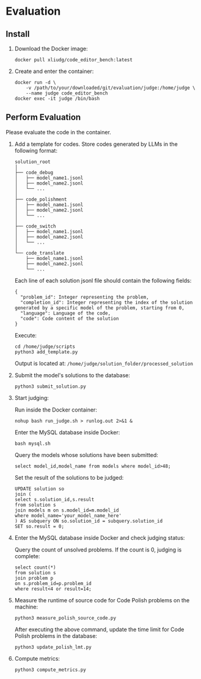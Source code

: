# Evaluation

## Install

1. Download the Docker image:
    ```
    docker pull xliudg/code_editor_bench:latest
    ```
2. Create and enter the container:
    ```
    docker run -d \
        -v /path/to/your/downloaded/git/evaluation/judge:/home/judge \
        --name judge code_editor_bench
    docker exec -it judge /bin/bash
    ```

## Perform Evaluation

Please evaluate the code in the container.

1. Add a template for codes. Store codes generated by LLMs in the following format:

    ```
    solution_root
    │
    ├── code_debug
    │   ├── model_name1.jsonl
    │   ├── model_name2.jsonl
    │   └── ...
    │
    ├── code_polishment
    │   ├── model_name1.jsonl
    │   ├── model_name2.jsonl
    │   └── ...
    │
    ├── code_switch
    │   ├── model_name1.jsonl
    │   ├── model_name2.jsonl
    │   └── ...
    │
    └── code_translate
        ├── model_name1.jsonl
        ├── model_name2.jsonl
        └── ...
    ```

    Each line of each solution jsonl file should contain the following fields:

    ```
    { 
      "problem_id": Integer representing the problem,
      "completion_id": Integer representing the index of the solution generated by a specific model of the problem, starting from 0,
      "language": Language of the code,
      "code": Code content of the solution
    }
    ```

    Execute:
    ```
    cd /home/judge/scripts
    python3 add_template.py
    ```

    Output is located at: `/home/judge/solution_folder/processed_solution`

2. Submit the model's solutions to the database:
    ```
    python3 submit_solution.py
    ```

3. Start judging:
   
    Run inside the Docker container:
    ```
    nohup bash run_judge.sh > runlog.out 2>&1 &
    ```

    Enter the MySQL database inside Docker:
    ```
    bash mysql.sh
    ```

    Query the models whose solutions have been submitted:
    ```
    select model_id,model_name from models where model_id>48;
    ```

    Set the result of the solutions to be judged:
    ```
    UPDATE solution so
    join (
    select s.solution_id,s.result
    from solution s
    join models m on s.model_id=m.model_id
    where model_name='your_model_name_here'
    ) AS subquery ON so.solution_id = subquery.solution_id
    SET so.result = 0;
    ```

5. Enter the MySQL database inside Docker and check judging status:
   
    Query the count of unsolved problems. If the count is 0, judging is complete:
    ```
    select count(*)
    from solution s
    join problem p
    on s.problem_id=p.problem_id
    where result<4 or result=14;
    ```

6. Measure the runtime of source code for Code Polish problems on the machine:
    ```
    python3 measure_polish_source_code.py
    ```

    After executing the above command, update the time limit for Code Polish problems in the database:
    ```
    python3 update_polish_lmt.py
    ```

7. Compute metrics:
    ```
    python3 compute_metrics.py
    ```
